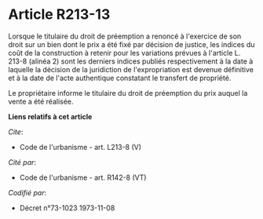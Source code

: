 # Article R213-13

Lorsque le titulaire du droit de préemption a renoncé à l'exercice de son droit sur un bien dont le prix a été fixé par
décision de justice, les indices du coût de la construction à retenir pour les variations prévues à l'article L. 213-8
(alinéa 2) sont les derniers indices publiés respectivement à la date à laquelle la décision de la juridiction de
l'expropriation est devenue définitive et à la date de l'acte authentique constatant le transfert de propriété. 

Le propriétaire informe le titulaire du droit de préemption du prix auquel la vente a été réalisée.

**Liens relatifs à cet article**

_Cite_:

  - Code de l'urbanisme - art. L213-8 (V)

_Cité par_:

  - Code de l'urbanisme - art. R142-8 (VT)

_Codifié par_:

  - Décret n°73-1023 1973-11-08
